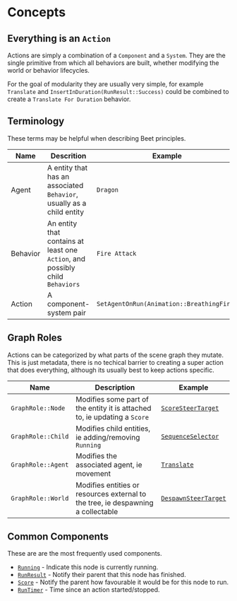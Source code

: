 # Concepts
<!-- keep all code references in sync with docs please -->

## Everything is an `Action`

Actions are simply a combination of a `Component` and a `System`. They are the single primitive from which all behaviors are built, whether modifying the world or behavior lifecycles.

For the goal of modularity they are usually very simple, for example `Translate` and `InsertInDuration(RunResult::Success)` could be combined to create a `Translate For Duration` behavior.

## Terminology

These terms may be helpful when describing Beet principles.

| Name     | Descrition                                                                    | Example                                   |
| -------- | ----------------------------------------------------------------------------- | ----------------------------------------- |
| Agent    | A entity that has an associated `Behavior`, usually as a child entity         | `Dragon`                                  |
| Behavior | An entity that contains at least one `Action`, and possibly child `Behaviors` | `Fire Attack`                             |
| Action   | A component-system pair                                                       | `SetAgentOnRun(Animation::BreathingFire)` |

## Graph Roles

Actions can be categorized by what parts of the scene graph they mutate. This is just metadata, there is no techical barrier to creating a super action that does everything, although its usually best to keep actions specific.

| Name               | Description                                                                      | Example                                      |
| ------------------ | -------------------------------------------------------------------------------- | -------------------------------------------- |
| `GraphRole::Node`  | Modifies some part of the entity it is attached to, ie updating a `Score`        | [`ScoreSteerTarget`][score-steer-target]     |
| `GraphRole::Child` | Modifies child entities, ie adding/removing `Running`                            | [`SequenceSelector`][sequence]               |
| `GraphRole::Agent` | Modifies the associated agent, ie movement                                       | [`Translate`][translate]                     |
| `GraphRole::World` | Modifies entities or resources external to the tree, ie despawning a collectable | [`DespawnSteerTarget`][despawn-steer-target] |

## Common Components

These are are the most frequently used components.

- [`Running`][running] - Indicate this node is currently running.
- [`RunResult`][run-result] - Notify their parent that this node has finished.
- [`Score`][score] - Notify the parent how favourable it would be for this node to run.
- [`RunTimer`][run-timer] - Time since an action started/stopped.

[translate]:https://github.com/mrchantey/beet/blob/main/crates/beet_core/src/core_module/translate.rs
[score-selector]:https://github.com/mrchantey/beet/blob/main/crates/beet_ecs/src/ecs_module/selectors/score_selector.rs
[sequence]:https://github.com/mrchantey/beet/blob/main/crates/beet_ecs/src/ecs_module/selectors/sequence_selector.rs
[despawn-steer-target]::https://github.com/mrchantey/beet/blob/main/crates/beet_core/src/steering/steering_actions/despawn_steer_target.rs
[score-steer-target]:https://github.com/mrchantey/beet/blob/main/crates/beet_core/src/steering/steering_actions/score_steer_target.rs

[running]:https://github.com/mrchantey/beet/blob/84047347bd0f1ca371503718d5cb0a0dd265709f/crates/beet_ecs/src/node/running.rs#L12-L13
[run-result]:https://github.com/mrchantey/beet/blob/84047347bd0f1ca371503718d5cb0a0dd265709f/crates/beet_ecs/src/node/running.rs#L32
[score]:https://github.com/mrchantey/beet/blob/84047347bd0f1ca371503718d5cb0a0dd265709f/crates/beet_ecs/src/node/score.rs#L32
[run-timer]:https://github.com/mrchantey/beet/blob/84047347bd0f1ca371503718d5cb0a0dd265709f/crates/beet_ecs/src/node/run_timer.rs